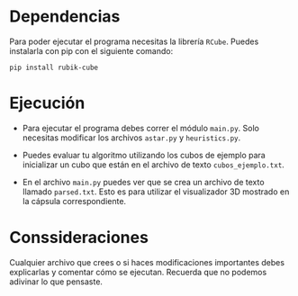 # Dependencias
Para poder ejecutar el programa necesitas la librería `RCube`. Puedes instalarla con pip con el siguiente comando:
```
pip install rubik-cube
```

# Ejecución
* Para ejecutar el programa debes correr el módulo `main.py`. Solo necesitas modificar los archivos `astar.py` y `heuristics.py`.

* Puedes evaluar tu algoritmo utilizando los cubos de ejemplo para inicializar un cubo que están en el archivo de texto `cubos_ejemplo.txt`.

* En el archivo `main.py` puedes ver que se crea un archivo de texto llamado `parsed.txt`. Esto es para utilizar el visualizador 3D mostrado en la cápsula correspondiente.

# Conssideraciones
Cualquier archivo que crees o si haces modificaciones importantes debes explicarlas y comentar cómo se ejecutan. Recuerda que no podemos adivinar lo que pensaste.